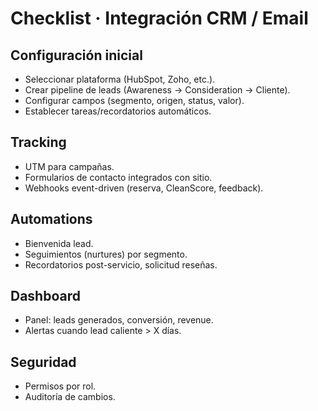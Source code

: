 # Checklist · Integración CRM / Email

## Configuración inicial
- Seleccionar plataforma (HubSpot, Zoho, etc.).
- Crear pipeline de leads (Awareness → Consideration → Cliente).
- Configurar campos (segmento, origen, status, valor).
- Establecer tareas/recordatorios automáticos.

## Tracking
- UTM para campañas.
- Formularios de contacto integrados con sitio.
- Webhooks event-driven (reserva, CleanScore, feedback).

## Automations
- Bienvenida lead.
- Seguimientos (nurtures) por segmento.
- Recordatorios post-servicio, solicitud reseñas.

## Dashboard
- Panel: leads generados, conversión, revenue.
- Alertas cuando lead caliente > X días.

## Seguridad
- Permisos por rol.
- Auditoría de cambios.

